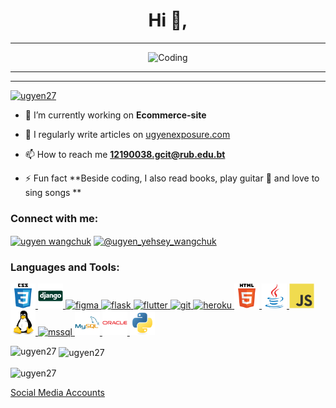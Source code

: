 <head>
<meta name="viewport" content="width=device-width, initial-scale=1">
</head>
<h1 align="center">Hi 👋,</h1>
<hr>
<p align="center"><img  alt="Coding" width="500" src="https://sharasolutions.com/wp-content/uploads/2019/01/programming.gif"/></p>
<hr>
<!-- <p align="center"><img src="https://scontent.fpbh1-1.fna.fbcdn.net/v/t39.30808-6/272802807_1071439543636251_8130506968425608310_n.jpg?_nc_cat=107&ccb=1-5&_nc_sid=8bfeb9&_nc_ohc=JKF1EV_30ywAX8WpBIY&_nc_ht=scontent.fpbh1-1.fna&oh=00_AT_X0E8Y1lo68gcUQNBgjpuTQiwKyqShXeGx1e4VAZ6aRA&oe=61F88DDA"alt="khushboogoel01" /></p> -->
<hr>




<p align="left"> <a href="https://github.com/ryo-ma/github-profile-trophy"><img src="https://github-profile-trophy.vercel.app/?username=ugyen27" alt="ugyen27" /></a> </p>

- 🔭 I’m currently working on **Ecommerce-site**

- 📝 I regularly write articles on [ugyenexposure.com](ugyenexpo.blogspot.com)

- 📫 How to reach me **12190038.gcit@rub.edu.bt**

- ⚡ Fun fact **Beside coding, I also read books,
 play guitar 🎸 and love to sing songs **




<h3 align="left">Connect with me:</h3>
<p align="left">
<a href="https://linkedin.com/in/ugyen wangchuk" target="blank"><img align="center" src="https://raw.githubusercontent.com/rahuldkjain/github-profile-readme-generator/master/src/images/icons/Social/linked-in-alt.svg" alt="ugyen wangchuk" height="30" width="40" /></a>
<a href="https://instagram.com/@ugyen_yehsey_wangchuk" target="blank"><img align="center" src="https://raw.githubusercontent.com/rahuldkjain/github-profile-readme-generator/master/src/images/icons/Social/instagram.svg" alt="@ugyen_yehsey_wangchuk" height="30" width="40" /></a>
</p>

<h3 align="left">Languages and Tools:</h3>
<p align="left"> <a href="https://www.w3schools.com/css/" target="_blank" rel="noreferrer"> <img src="https://raw.githubusercontent.com/devicons/devicon/master/icons/css3/css3-original-wordmark.svg" alt="css3" width="40" height="40"/> </a> <a href="https://www.djangoproject.com/" target="_blank" rel="noreferrer"> <img src="https://raw.githubusercontent.com/devicons/devicon/master/icons/django/django-original.svg" alt="django" width="40" height="40"/> </a> <a href="https://www.figma.com/" target="_blank" rel="noreferrer"> <img src="https://www.vectorlogo.zone/logos/figma/figma-icon.svg" alt="figma" width="40" height="40"/> </a> <a href="https://flask.palletsprojects.com/" target="_blank" rel="noreferrer"> <img src="https://www.vectorlogo.zone/logos/pocoo_flask/pocoo_flask-icon.svg" alt="flask" width="40" height="40"/> </a> <a href="https://flutter.dev" target="_blank" rel="noreferrer"> <img src="https://www.vectorlogo.zone/logos/flutterio/flutterio-icon.svg" alt="flutter" width="40" height="40"/> </a> <a href="https://git-scm.com/" target="_blank" rel="noreferrer"> <img src="https://www.vectorlogo.zone/logos/git-scm/git-scm-icon.svg" alt="git" width="40" height="40"/> </a> <a href="https://heroku.com" target="_blank" rel="noreferrer"> <img src="https://www.vectorlogo.zone/logos/heroku/heroku-icon.svg" alt="heroku" width="40" height="40"/> </a> <a href="https://www.w3.org/html/" target="_blank" rel="noreferrer"> <img src="https://raw.githubusercontent.com/devicons/devicon/master/icons/html5/html5-original-wordmark.svg" alt="html5" width="40" height="40"/> </a> <a href="https://www.java.com" target="_blank" rel="noreferrer"> <img src="https://raw.githubusercontent.com/devicons/devicon/master/icons/java/java-original.svg" alt="java" width="40" height="40"/> </a> <a href="https://developer.mozilla.org/en-US/docs/Web/JavaScript" target="_blank" rel="noreferrer"> <img src="https://raw.githubusercontent.com/devicons/devicon/master/icons/javascript/javascript-original.svg" alt="javascript" width="40" height="40"/> </a> <a href="https://www.linux.org/" target="_blank" rel="noreferrer"> <img src="https://raw.githubusercontent.com/devicons/devicon/master/icons/linux/linux-original.svg" alt="linux" width="40" height="40"/> </a> <a href="https://www.microsoft.com/en-us/sql-server" target="_blank" rel="noreferrer"> <img src="https://www.svgrepo.com/show/303229/microsoft-sql-server-logo.svg" alt="mssql" width="40" height="40"/> </a> <a href="https://www.mysql.com/" target="_blank" rel="noreferrer"> <img src="https://raw.githubusercontent.com/devicons/devicon/master/icons/mysql/mysql-original-wordmark.svg" alt="mysql" width="40" height="40"/> </a> <a href="https://www.oracle.com/" target="_blank" rel="noreferrer"> <img src="https://raw.githubusercontent.com/devicons/devicon/master/icons/oracle/oracle-original.svg" alt="oracle" width="40" height="40"/> </a> <a href="https://www.python.org" target="_blank" rel="noreferrer"> <img src="https://raw.githubusercontent.com/devicons/devicon/master/icons/python/python-original.svg" alt="python" width="40" height="40"/> </a> </p>

<p><img align="left" src="https://github-readme-stats.vercel.app/api/top-langs?username=ugyen27&show_icons=true&locale=en&layout=compact" alt="ugyen27" /></p>

<p>&nbsp;<img align="center" src="https://github-readme-stats.vercel.app/api?username=ugyen27&show_icons=true&locale=en" alt="ugyen27" /></p>

<p><img align="center" src="https://github-readme-streak-stats.herokuapp.com/?user=ugyen27&" alt="ugyen27" /></p>
<a href="https://linktr.ee/Ugyen27">Social Media Accounts</a>

